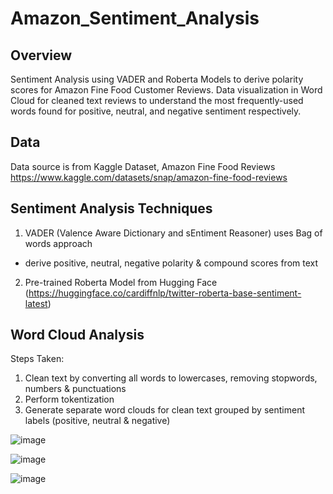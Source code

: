 # Amazon_Sentiment_Analysis

## Overview
Sentiment Analysis using VADER and Roberta Models to derive polarity scores for Amazon Fine Food Customer Reviews.
Data visualization in Word Cloud for cleaned text reviews to understand the most frequently-used words found for positive, neutral, and negative sentiment respectively.

## Data
Data source is from Kaggle Dataset, Amazon Fine Food Reviews
https://www.kaggle.com/datasets/snap/amazon-fine-food-reviews 

## Sentiment Analysis Techniques
1. VADER (Valence Aware Dictionary and sEntiment Reasoner) uses Bag of words approach
  - derive positive, neutral, negative polarity & compound scores from text
2. Pre-trained Roberta Model from Hugging Face (https://huggingface.co/cardiffnlp/twitter-roberta-base-sentiment-latest) 

## Word Cloud Analysis
Steps Taken:
1. Clean text by converting all words to lowercases, removing stopwords, numbers & punctuations
2. Perform tokentization
3. Generate separate word clouds for clean text grouped by sentiment labels (positive, neutral & negative)

![image](https://github.com/user-attachments/assets/124e1910-1840-43f5-ad0f-b8823cb57591)

![image](https://github.com/user-attachments/assets/24523676-0b69-4950-aed5-99ff9b4bd514)

![image](https://github.com/user-attachments/assets/0af197ae-4f8e-4631-b77f-11ba497df9fa)



